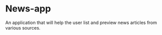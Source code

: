 # News-app
An application that will help the user list and preview news articles from various sources.
